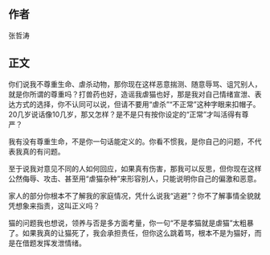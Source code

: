 ## 作者
张哲涛

## 正文
你们说我不尊重生命、虐杀动物，那你现在这样恶意揣测、随意辱骂、诅咒别人，就是你所谓的尊重吗？打兽药也好，造谣我虐猫也好，那是我对自己情绪宣泄、表达方式的选择，你不认同可以说，但请不要用“虐杀”“不正常”这种字眼来扣帽子。20几岁说话像10几岁，那又怎样？是不是只有按你设定的“正常”才叫活得有尊严？

我有没有尊重生命，不是你一句话能定义的。你看不惯我，是你自己的问题，不代表我真的有问题。

至于说我对意见不同的人如何回应，如果真有伤害，那我可以反思，但你现在这样公然侮辱、攻击、甚至用“虐猫杂种”来形容别人，只能说明你自己的偏激和恶意。

家人的部分你根本不了解我的家庭情况，凭什么说我“逃避”？你不了解事情全貌就凭想象来指责，这叫正义吗？

猫的问题我也想说，领养与否是多方面考量，你一句“不是孝猫就是虐猫”太粗暴了。如果我真的让猫死了，我会承担责任，但你这么跳着骂，根本不是为猫好，而是在借题发挥发泄情绪。